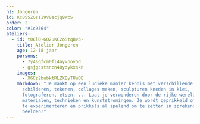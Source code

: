```yaml
---
nl: Jongeren
id: KcBSSZGsII9V8ecjq9WcS
order: 2
color: "#1c9364"
ateliers:
  - id: t0ClQ-GQ2uKC2oStqBv3-
    title: Atelier Jongeren
    age: 12-18 jaar
    persons:
      - 7y4sqfcm0fl4ayvoov5d
      - gsjgcstsncn40ydykxskn
    images:
      - XGCz2bubktRLZXByTUuOE
    markdown: "Je maakt op een ludieke manier kennis met verschillende technieken:
      schilderen, tekenen, collages maken, sculpturen kneden in klei,
      fotograferen, etsen, ... Laat je verwonderen door de rijke wereld van
      materialen, technieken en kunststromingen. Je wordt geprikkeld om te doen,
      te experimenteren en prikkels al spelend om te zetten in sprekende
      beelden!"
---
```

